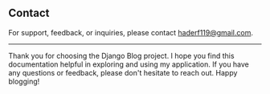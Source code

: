 <!-- 
for MYSQL 
INSERT INTO lab_individualtestresult (value, status, entered_by_id, individual_test_id, test_request_id, result_date, notes) 
VALUES (123, 'low', 4, 2, '2025-09-08 10:00:00','')
ON DUPLICATE KEY UPDATE 
    value = VALUES(value),
    status = VALUES(status),
    entered_by_id = VALUES(entered_by_id),
    result_date = VALUES(result_date),
    notes = VALUES(notes);
    
     -->

<!-- 
SQLite / PostgreSQL
INSERT INTO lab_individualtestresult (value, status, entered_by_id, individual_test_id, test_request_id, result_date, notes) 
VALUES (123, 'low', 4, 2, 2, '2025-09-08 10:00:00','')
ON CONFLICT(test_request_id, individual_test_id)
DO UPDATE SET 
    value = excluded.value,
    status = excluded.status,
    entered_by_id = excluded.entered_by_id,
    result_date = excluded.result_date,
    notes = excluded.notes;
 -->

 
<!-- INSERT INTO lab_deviceresult (device_name, result, barcode_id, test_id, insert_datetime, is_active)
VALUES ('swelab', 5.5, 2509161794, 1, CURRENT_TIMESTAMP, 1); -->

 <!-- INSERT INTO techlab.lab_deviceresult (device_name, result, barcode_id, test_id, insert_datetime, is_active)
 VALUES ('swelab', 95.5, 2509229500, 24, CURRENT_TIMESTAMP, 1); -->

## Contact

For support, feedback, or inquiries, please contact haderf119@gmail.com.

---

Thank you for choosing the Django Blog project. I hope you find this documentation helpful in exploring and using my application. If you have any questions or feedback, please don't hesitate to reach out. Happy blogging!